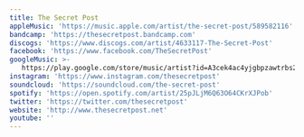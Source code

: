 ```yaml
---
title: The Secret Post
appleMusic: 'https://music.apple.com/artist/the-secret-post/589582116'
bandcamp: 'https://thesecretpost.bandcamp.com'
discogs: 'https://www.discogs.com/artist/4633117-The-Secret-Post'
facebook: 'https://www.facebook.com/TheSecretPost'
googleMusic: >-
   https://play.google.com/store/music/artist?id=A3cek4ac4yjgbpzawtrbs2febjy
instagram: 'https://www.instagram.com/thesecretpost'
soundcloud: 'https://soundcloud.com/the-secret-post'
spotify: 'https://open.spotify.com/artist/25pJLjM6Q63O64CKrXJPob'
twitter: 'https://twitter.com/thesecretpost'
website: 'http://www.thesecretpost.net'
youtube: ''
---
```

